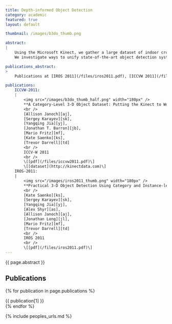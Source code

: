 ```yaml
---
title: Depth-informed Object Detection
category: academic
featured: true
layout: default

thumbnail: /images/b3do_thumb.png

abstract:
|
    Using the Microsoft Kinect, we gather a large dataset of indoor crowded scenes.
    We investigate ways to unify state-of-the-art object detection systems and improve them with depth information.

publications_abstract:
>
    Publications at [IROS 2011](/files/iros2011.pdf), [ICCVW 2011](/files/iccvw2011.pdf).

publications:
    ICCVW-2011:
    |
        <img src="/images/b3do_thumb_half.png" width="180px" />
        **A Category-Level 3-D Object Dataset: Putting the Kinect to Work**
        <br />
        [Allison Janoch][aj],
        [Sergey Karayev][sk],
        [Yangqing Jia][yj],
        [Jonathan T. Barron][jb],
        [Mario Fritz][mf],
        [Kate Saenko][ks],
        [Trevor Darrell][td]
        <br />
        ICCV-W 2011
        <br />
        \[[pdf](/files/iccvw2011.pdf)\]
        \[[dataset](http://kinectdata.com)\]
    IROS-2011:
    |
        <img src="/images/iros2011_thumb.png" width="180px" />
        **Practical 3-D Object Detection Using Category and Instance-level Appearance Models**
        <br />
        [Kate Saenko][ks],
        [Sergey Karayev][sk],
        [Yangqing Jia][yj],
        [Alex Shyr][as],
        [Allison Janoch][aj],
        [Jonathan Long][jl],
        [Mario Fritz][mf],
        [Trevor Darrell][td]
        <br />
        IROS 2011
        <br />
        \[[pdf](/files/iros2011.pdf)\]
---
```


{{ page.abstract }}

## Publications

{% for publication in page.publications %}
<div class="publication" markdown="1">
{{ publication[1] }}
</div>
{% endfor %}

{% include peoples_urls.md %}
